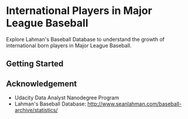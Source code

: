 # International Players in Major League Baseball
Explore Lahman's Baseball Database to understand the growth of international born players
in Major League Baseball.

## Getting Started

## Acknowledgement
- Udacity Data Analyst Nanodegree Program
- Lahman's Baseball Database: http://www.seanlahman.com/baseball-archive/statistics/